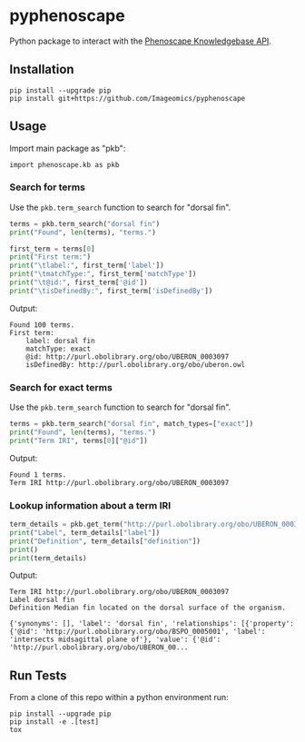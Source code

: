 # pyphenoscape

Python package to interact with the [Phenoscape Knowledgebase API](https://kb.phenoscape.org/api/v2/docs/).

## Installation

```
pip install --upgrade pip
pip install git+https://github.com/Imageomics/pyphenoscape
```

## Usage

Import main package as "pkb":

```
import phenoscape.kb as pkb
```

### Search for terms

Use the `pkb.term_search` function to search for "dorsal fin".

```python
terms = pkb.term_search("dorsal fin")
print("Found", len(terms), "terms.")

first_term = terms[0]
print("First term:")
print("\tlabel:", first_term['label'])
print("\tmatchType:", first_term['matchType'])
print("\t@id:", first_term['@id'])
print("\tisDefinedBy:", first_term['isDefinedBy'])
```

Output:

```
Found 100 terms.
First term:
	label: dorsal fin
	matchType: exact
	@id: http://purl.obolibrary.org/obo/UBERON_0003097
	isDefinedBy: http://purl.obolibrary.org/obo/uberon.owl
```

### Search for exact terms

Use the `pkb.term_search` function to search for "dorsal fin".

```python
terms = pkb.term_search("dorsal fin", match_types=["exact"])
print("Found", len(terms), "terms.")
print("Term IRI", terms[0]["@id"])
```

Output:

```
Found 1 terms.
Term IRI http://purl.obolibrary.org/obo/UBERON_0003097
```

### Lookup information about a term IRI

```python
term_details = pkb.get_term("http://purl.obolibrary.org/obo/UBERON_0003097")
print("Label", term_details["label"])
print("Definition", term_details["definition"])
print()
print(term_details)
```

Output:

```
Term IRI http://purl.obolibrary.org/obo/UBERON_0003097
Label dorsal fin
Definition Median fin located on the dorsal surface of the organism.

{'synonyms': [], 'label': 'dorsal fin', 'relationships': [{'property': {'@id': 'http://purl.obolibrary.org/obo/BSPO_0005001', 'label': 'intersects midsagittal plane of'}, 'value': {'@id': 'http://purl.obolibrary.org/obo/UBERON_00...
```

## Run Tests

From a clone of this repo within a python environment run:

```
pip install --upgrade pip
pip install -e .[test]
tox
```
